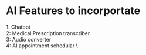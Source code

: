 # AI Features to incorportate
1: Chatbot \
2: Medical Prescription transcriber \
3: Audio converter \
4: AI appointment schedular \

